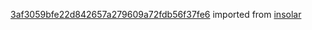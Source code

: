 [3af3059bfe22d842657a279609a72fdb56f37fe6](https://github.com/insolar/insolar/commit/3af3059bfe22d842657a279609a72fdb56f37fe6) imported from [insolar](https://github.com/insolar/insolar)
